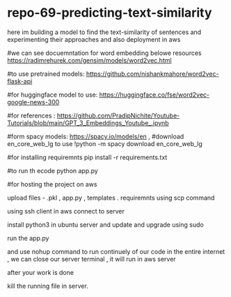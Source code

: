 # repo-69-predicting-text-similarity
here im building a model to find the text-similarity of sentences and experimenting their approaches and also deployment in aws

#we can see docuemntation for word embedding belowe resources
https://radimrehurek.com/gensim/models/word2vec.html

#to use pretrained models:
https://github.com/nishankmahore/word2vec-flask-api

#for huggingface model to use:
https://huggingface.co/fse/word2vec-google-news-300

#for references :
https://github.com/PradipNichite/Youtube-Tutorials/blob/main/GPT_3_Embeddings_Youtube_.ipynb

#form spacy models:
https://spacy.io/models/en   , #download en_core_web_lg to use
!python -m spacy download en_core_web_lg


#for installing requiremnts
pip install -r requirements.txt

#to run th ecode
python app.py




#for hosting the project on aws

upload files - .pkl , app.py , templates . requiremnts using scp command

using ssh client in aws connect to server

install python3 in ubuntu server and update and upgrade using sudo

run the app.py 

and use nohup command to run continuely of our code in the entire internet , we can close our server terminal , it will run in aws server

after your work is done

kill the running file in server.
